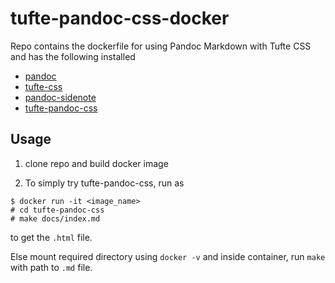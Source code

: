 # tufte-pandoc-css-docker

Repo contains the dockerfile for using Pandoc Markdown with Tufte CSS and has the following installed
+ [pandoc](http://pandoc.org/)
+ [tufte-css](https://github.com/edwardtufte/tufte-css)
+ [pandoc-sidenote](https://github.com/jez/pandoc-sidenote)
+ [tufte-pandoc-css](https://github.com/jez/tufte-pandoc-css)

## Usage
1. clone repo and build docker image

2. To simply try tufte-pandoc-css, run as 
``` 
$ docker run -it <image_name> 
# cd tufte-pandoc-css
# make docs/index.md
```
to get the `.html` file.

Else mount required directory using `docker -v` and inside container, run `make` with path to `.md` file.
